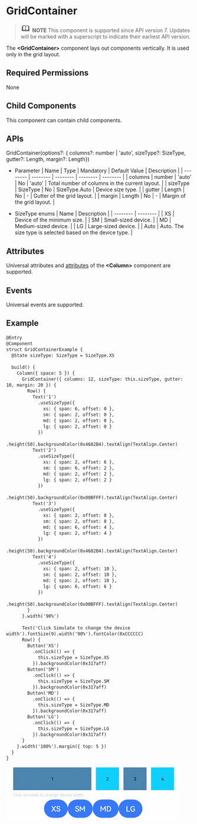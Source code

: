 # GridContainer


> ![icon-note.gif](public_sys-resources/icon-note.gif) **NOTE**
> This component is supported since API version 7. Updates will be marked with a superscript to indicate their earliest API version.


The **&lt;GridContainer&gt;** component lays out components vertically. It is used only in the grid layout.


## Required Permissions

None


## Child Components

This component can contain child components.


## APIs

GridContainer(options?: { columns?: number | 'auto', sizeType?: SizeType, gutter?: Length, margin?: Length})

- Parameter
    | Name | Type | Mandatory | Default Value | Description |
  | -------- | -------- | -------- | -------- | -------- |
  | columns | number \| 'auto' | No | 'auto' | Total number of columns in the current layout. |
  | sizeType | SizeType | No | SizeType.Auto | Device size type. |
  | gutter | Length | No | - | Gutter of the grid layout. |
  | margin | Length | No | - | Margin of the grid layout. |

- SizeType enums
    | Name | Description | 
  | -------- | -------- |
  | XS | Device of the minimum size. | 
  | SM | Small-sized device. | 
  | MD | Medium-sized device. | 
  | LG | Large-sized device. | 
  | Auto | Auto. The size type is selected based on the device type. | 


## Attributes

Universal attributes and [attributes](ts-container-column.md#attributes) of the **&lt;Column&gt;** component are supported.


## Events

Universal events are supported.


## Example


```
@Entry
@Component
struct GridContainerExample {
  @State sizeType: SizeType = SizeType.XS

  build() {
    Column({ space: 5 }) {
      GridContainer({ columns: 12, sizeType: this.sizeType, gutter: 10, margin: 20 }) {
        Row() {
          Text('1')
            .useSizeType({
              xs: { span: 6, offset: 0 },
              sm: { span: 2, offset: 0 },
              md: { span: 2, offset: 0 },
              lg: { span: 2, offset: 0 }
            })
            .height(50).backgroundColor(0x4682B4).textAlign(TextAlign.Center)
          Text('2')
            .useSizeType({
              xs: { span: 2, offset: 6 },
              sm: { span: 6, offset: 2 },
              md: { span: 2, offset: 2 },
              lg: { span: 2, offset: 2 }
            })
            .height(50).backgroundColor(0x00BFFF).textAlign(TextAlign.Center)
          Text('3')
            .useSizeType({
              xs: { span: 2, offset: 8 },
              sm: { span: 2, offset: 8 },
              md: { span: 6, offset: 4 },
              lg: { span: 2, offset: 4 }
            })
            .height(50).backgroundColor(0x4682B4).textAlign(TextAlign.Center)
          Text('4')
            .useSizeType({
              xs: { span: 2, offset: 10 },
              sm: { span: 2, offset: 10 },
              md: { span: 2, offset: 10 },
              lg: { span: 6, offset: 6 }
            })
            .height(50).backgroundColor(0x00BFFF).textAlign(TextAlign.Center)
        }
      }.width('90%')

      Text('Click Simulate to change the device width').fontSize(9).width('90%').fontColor(0xCCCCCC)
      Row() {
        Button('XS')
          .onClick(() => {
            this.sizeType = SizeType.XS
          }).backgroundColor(0x317aff)
        Button('SM')
          .onClick(() => {
            this.sizeType = SizeType.SM
          }).backgroundColor(0x317aff)
        Button('MD')
          .onClick(() => {
            this.sizeType = SizeType.MD
          }).backgroundColor(0x317aff)
        Button('LG')
          .onClick(() => {
            this.sizeType = SizeType.LG
          }).backgroundColor(0x317aff)
      }
    }.width('100%').margin({ top: 5 })
  }
}
```

![en-us_image_0000001256858425](figures/en-us_image_0000001256858425.gif)
